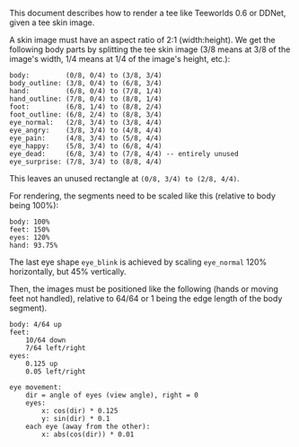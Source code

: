 This document describes how to render a tee like Teeworlds 0.6 or DDNet, given
a tee skin image.

A skin image must have an aspect ratio of 2:1 (width:height). We get the
following body parts by splitting the tee skin image (3/8 means at 3/8 of the
image's width, 1/4 means at 1/4 of the image's height, etc.):

    body:         (0/8, 0/4) to (3/8, 3/4)
    body_outline: (3/8, 0/4) to (6/8, 3/4)
    hand:         (6/8, 0/4) to (7/8, 1/4)
    hand_outline: (7/8, 0/4) to (8/8, 1/4)
    foot:         (6/8, 1/4) to (8/8, 2/4)
    foot_outline: (6/8, 2/4) to (8/8, 3/4)
    eye_normal:   (2/8, 3/4) to (3/8, 4/4)
    eye_angry:    (3/8, 3/4) to (4/8, 4/4)
    eye_pain:     (4/8, 3/4) to (5/8, 4/4)
    eye_happy:    (5/8, 3/4) to (6/8, 4/4)
    eye_dead:     (6/8, 3/4) to (7/8, 4/4) -- entirely unused
    eye_surprise: (7/8, 3/4) to (8/8, 4/4)

This leaves an unused rectangle at `(0/8, 3/4) to (2/8, 4/4)`.

For rendering, the segments need to be scaled like this (relative to body being
100%):

    body: 100%
    feet: 150%
    eyes: 120%
    hand: 93.75%

The last eye shape `eye_blink` is achieved by scaling `eye_normal` 120%
horizontally, but 45% vertically.

Then, the images must be positioned like the following (hands or moving feet
not handled), relative to 64/64 or 1 being the edge length of the body
segment).

    body: 4/64 up
    feet:
        10/64 down
        7/64 left/right
    eyes:
        0.125 up
        0.05 left/right

    eye movement:
        dir = angle of eyes (view angle), right = 0
        eyes:
            x: cos(dir) * 0.125
            y: sin(dir) * 0.1
        each eye (away from the other):
            x: abs(cos(dir)) * 0.01
